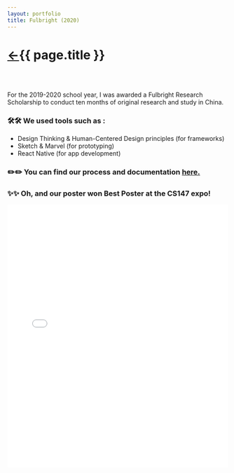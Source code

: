 ```yaml
---
layout: portfolio
title: Fulbright (2020)
---
```

<h1><a href="/">&#8592;</a>{{ page.title }}</h1>
<br>
<h2></h2>

For the 2019-2020 school year, I was awarded a Fulbright Research Scholarship to conduct ten months of original research and study in China.

<h3>🛠️🛠️ We used tools such as :</h3>

* Design Thinking & Human-Centered Design principles (for frameworks)
* Sketch & Marvel (for prototyping)
* React Native (for app development)

<h3>✏️✏️ You can find our process and documentation <a href="https://hci.stanford.edu/courses/cs147/2017/au/projects/equalizingsociety/activated/" target="\_blank"> here.</a></h3>

<h3>✨✨ Oh, and our poster won Best Poster at the CS147 expo!</h3>
<iframe src="activated.pdf" frameborder="0" width="100%" height="600px" allowfullscreen="true" mozallowfullscreen="true" webkitallowfullscreen="true"></iframe>
